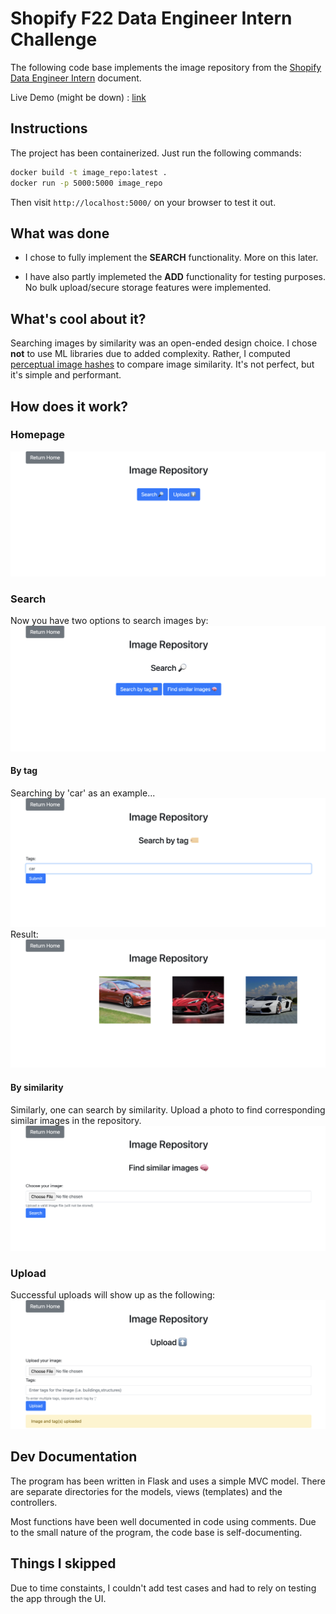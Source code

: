 # Shopify F22 Data Engineer Intern Challenge

The following code base implements the image repository from the [Shopify Data Engineer Intern](https://docs.google.com/document/d/1ijXrqQMOORukOWCWcwwcpxPcF_TczwvNE0wB4M2Orqg/edit#heading=h.n7bww7g70ipk) document.

Live Demo (might be down)
: [link](https://babrar-image-repo-shopify.herokuapp.com/home)  

## Instructions

The project has been containerized. Just run the following commands:

```sh
docker build -t image_repo:latest .
docker run -p 5000:5000 image_repo
```

Then visit `http://localhost:5000/` on your browser to test it out.

## What was done

- I chose to fully implement the **SEARCH** functionality. More on this later.

- I have also partly implemeted the **ADD** functionality for testing purposes. No bulk upload/secure storage features were implemented.

## What's cool about it?

Searching images by similarity was an open-ended design choice. I chose **not** to use ML libraries due to added complexity. Rather, I computed [perceptual image hashes](https://en.wikipedia.org/wiki/Perceptual_hashing) to compare image similarity. It's not perfect, but it's simple and performant.

## How does it work?

### Homepage

![homepage](./doc/assets/homepage.png "Homepage")

### Search

Now you have two options to search images by:
![search options](./doc/assets/search_options.png "Search options")

#### By tag

Searching by 'car' as an example...
![tag search](./doc/assets/search_cars.png "Search_By_Tag")
Result:
![car results](./doc/assets/tag_display.png "Car_Display")

#### By similarity

Similarly, one can search by similarity. Upload a photo to find corresponding similar images in the repository.
![find similar](./doc/assets/find_similar.png)

### Upload

Successful uploads will show up as the following:
![upload](./doc/assets/upload_img.png)

## Dev Documentation

The program has been written in Flask and uses a simple MVC model.
There are separate directories for the models, views (templates) and the controllers.

Most functions have been well documented in code using comments. Due to the small nature of the program, the code base is self-documenting.

## Things I skipped

Due to time constaints, I couldn't add test cases and had to rely on testing the app through the UI.
